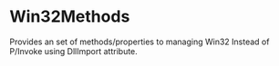 # Win32Methods
Provides an set of methods/properties to managing Win32 Instead of P/Invoke using DllImport attribute.
